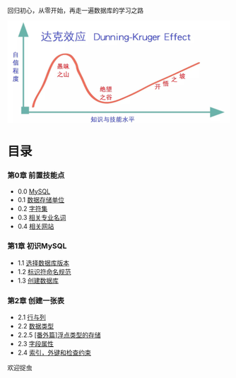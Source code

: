 回归初心，从零开始，再走一遍数据库的学习之路

![达克效应][img_github_url]

# 目录

### 第0章 前置技能点
- 0.0 [MySQL](Lession0/0.0-MySQL.md)
- 0.1 [数据存储单位](Lession0/0.1-数据存储单位.md)
- 0.2 [字符集](Lession0/0.2-字符集.md)
- 0.3 [相关专业名词](Lession0/0.3-相关专业名词.md)
- 0.4 [相关网站](Lession0/0.4-相关网站.md)

### 第1章 初识MySQL

- 1.1 [选择数据库版本](Lession1/1.1-选择数据库版本.md)
- 1.2 [标识符命名规范](Lession1/1.2-标识符命名规范.md)
- 1.3 [创建数据库](Lession1/1.3-创建数据库.md)


### 第2章 创建一张表
- 2.1 [行与列](Lession2/2.1-行与列.md)
- 2.2 [数据类型](Lession2/2.2-数据类型.md)
- 2.2.5 [[番外篇]浮点类型的存储](Lession2/2.2.5-%5B番外篇%5D浮点类型的存储.md)
- 2.3 [字段属性](Lession2/2.3-字段属性.md)
- 2.4 [索引，外键和检查约束](Lession2/2.4-索引，外键和检查约束.md)


欢迎捉虫


[img_github_url]:https://github.com/VVFIIT/mysql-tutorial/blob/master/Z/image/DunningKrugerEffect.jpg
